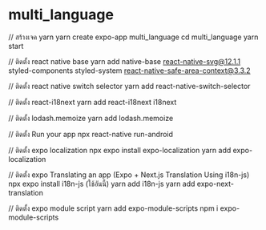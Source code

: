 # multi_language
// สร้างเจค yarn
yarn create expo-app multi_language
cd multi_language
yarn start

// ติดตั้ง react native base
yarn add native-base react-native-svg@12.1.1 styled-components styled-system react-native-safe-area-context@3.3.2

// ติดตั้ง react native switch selector
yarn add react-native-switch-selector

// ติดตั้ง react-i18next
yarn add react-i18next i18next

// ติดตั้ง lodash.memoize
yarn add lodash.memoize

// ติดตั้ง Run your app
npx react-native run-android

// ติดตั้ง expo localization
npx expo install expo-localization
yarn add expo-localization

// ติดตั้ง expo Translating an app (Expo + Next.js Translation Using i18n-js)
npx expo install i18n-js  (ใช้อันนี้)
yarn add i18n-js
yarn add expo-next-translation

// ติดตั้ง expo module script
yarn add expo-module-scripts
npm i expo-module-scripts

